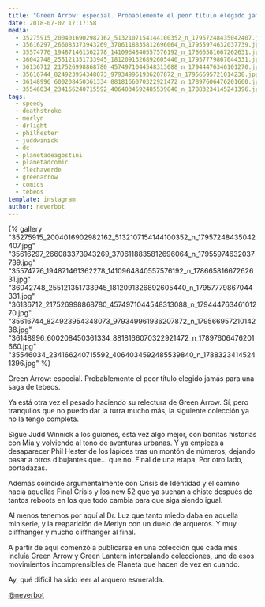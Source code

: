 ```yaml
---
title: "Green Arrow: especial. Probablemente el peor título elegido jamás para una saga de tebeos"
date: 2018-07-02 17:17:58
media: 
  - 35275915_2004016902982162_5132107154144100352_n_17957248435042407.jpg
  - 35616297_266083373943269_3706118835812696064_n_17955974632037739.jpg
  - 35574776_194871461362278_1410964840557576192_n_17866581667262631.jpg
  - 36042748_255121351733945_1812091326892605440_n_17957779867044331.jpg
  - 36136712_217526998868780_4574971044548313088_n_17944476346101270.jpg
  - 35616744_824923954348073_979349961936207872_n_17956695721014238.jpg
  - 36148996_600208450361334_8818166070322921472_n_17897606476201660.jpg
  - 35546034_234166240715592_4064034592485539840_n_17883234145241396.jpg
tags: 
  - speedy
  - deathstroke
  - merlyn
  - drlight
  - philhester
  - juddwinick
  - dc
  - planetadeagostini
  - planetadcomic
  - flechaverde
  - greenarrow
  - comics
  - tebeos
template: instagram
author: neverbot
---
```


{% gallery "35275915_2004016902982162_5132107154144100352_n_17957248435042407.jpg" "35616297_266083373943269_3706118835812696064_n_17955974632037739.jpg" "35574776_194871461362278_1410964840557576192_n_17866581667262631.jpg" "36042748_255121351733945_1812091326892605440_n_17957779867044331.jpg" "36136712_217526998868780_4574971044548313088_n_17944476346101270.jpg" "35616744_824923954348073_979349961936207872_n_17956695721014238.jpg" "36148996_600208450361334_8818166070322921472_n_17897606476201660.jpg" "35546034_234166240715592_4064034592485539840_n_17883234145241396.jpg" %}

Green Arrow: especial. Probablemente el peor título elegido jamás para una saga de tebeos.

Ya está otra vez el pesado haciendo su relectura de Green Arrow. Sí, pero tranquilos que no puedo dar la turra mucho más, la siguiente colección ya no la tengo completa.

Sigue Judd Winnick a los guiones, está vez algo mejor, con bonitas historias con Mia y volviendo al tono de aventuras urbanas. Y ya empieza a desaparecer Phil Hester de los lápices tras un montón de números, dejando pasar a otros dibujantes que... que no. Final de una etapa. Por otro lado, portadazas.

Además coincide argumentalmente con Crisis de Identidad y el camino hacia aquellas Final Crisis y los new 52 que ya suenan a chiste después de tantos reboots en los que todo cambia para que siga siendo igual.

Al menos tenemos por aquí al Dr. Luz que tanto miedo daba en aquella miniserie, y la reaparición de Merlyn con un duelo de arqueros. Y muy cliffhanger y mucho cliffhanger al final.

A partir de aquí comenzó a publicarse en una colección que cada mes incluía Green Arrow y Green Lantern intercalando colecciones, uno de esos movimientos incomprensibles de Planeta que hacen de vez en cuando.

Ay, qué difícil ha sido leer al arquero esmeralda.

[@neverbot](https://instagram.com/neverbot)
